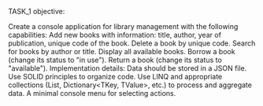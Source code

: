 TASK_1 objective:

Create a console application for library management with the following capabilities:
Add new books with information: title, author, year of publication, unique code of the book.
Delete a book by unique code.
Search for books by author or title.
Display all available books.
Borrow a book (change its status to "in use").
Return a book (change its status to "available").
Implementation details:
Data should be stored in a JSON file.
Use SOLID principles to organize code.
Use LINQ and appropriate collections (List<T>, Dictionary<TKey, TValue>, etc.) to process and aggregate data.
A minimal console menu for selecting actions.

